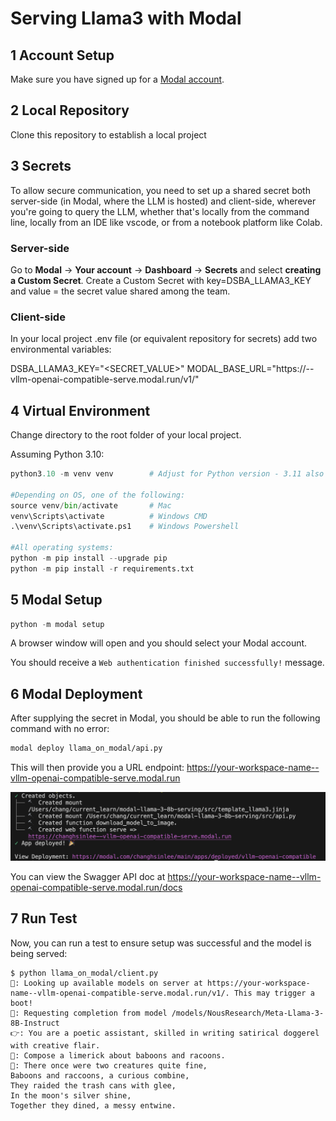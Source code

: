 # Serving Llama3 with Modal

## 1 Account Setup

Make sure you have signed up for a [Modal account](https://modal.com/).

## 2 Local Repository

Clone this repository to establish a local project

## 3 Secrets

To allow secure communication, you need to set up a shared secret both server-side (in Modal, where the LLM is hosted) and client-side, wherever you're going to query the LLM, whether that's locally from the command line, locally from an IDE like vscode, or from a notebook platform like Colab. 

### Server-side

Go to **Modal** → **Your account** → **Dashboard** → **Secrets** and select **creating a Custom Secret**.  Create a Custom Secret with key=DSBA_LLAMA3_KEY and value = the secret value shared among the team.

### Client-side

In your local project .env file (or equivalent repository for secrets) add two environmental variables:

DSBA_LLAMA3_KEY="<SECRET_VALUE>"
MODAL_BASE_URL="https://<MODAL WORKSPACE>--vllm-openai-compatible-serve.modal.run/v1/"


## 4 Virtual Environment

Change directory to the root folder of your local project.

Assuming Python 3.10:

```python
python3.10 -m venv venv        # Adjust for Python version - 3.11 also works

#Depending on OS, one of the following:
source venv/bin/activate       # Mac 
venv\Scripts\activate          # Windows CMD
.\venv\Scripts\activate.ps1    # Windows Powershell

#All operating systems:
python -m pip install --upgrade pip
python -m pip install -r requirements.txt
```

## 5 Modal Setup

```python
python -m modal setup
```

A browser window will open and you should select your Modal account. 

You should receive a `Web authentication finished successfully!` message.


## 6 Modal Deployment

After supplying the secret in Modal, you should be able to run the following command with no error:

```bash
modal deploy llama_on_modal/api.py
```

This will then provide you a URL endpoint: <https://your-workspace-name--vllm-openai-compatible-serve.modal.run>

![Example of a successful Modal deployment](docs/modal-deploy.png)

You can view the Swagger API doc at <https://your-workspace-name--vllm-openai-compatible-serve.modal.run/docs>


## 7 Run Test

Now, you can run a test to ensure setup was successful and the model is being served:

```
$ python llama_on_modal/client.py
🧠: Looking up available models on server at https://your-workspace-name--vllm-openai-compatible-serve.modal.run/v1/. This may trigger a boot!
🧠: Requesting completion from model /models/NousResearch/Meta-Llama-3-8B-Instruct
👉: You are a poetic assistant, skilled in writing satirical doggerel with creative flair.
👤: Compose a limerick about baboons and racoons.
🤖: There once were two creatures quite fine,
Baboons and raccoons, a curious combine,
They raided the trash cans with glee,
In the moon's silver shine,
Together they dined, a messy entwine.
```
